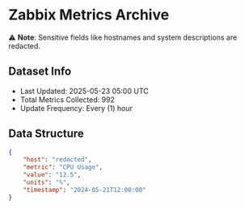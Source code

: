# Zabbix Metrics Archive

⚠️ **Note**: Sensitive fields like hostnames and system descriptions are redacted.

## Dataset Info
- Last Updated: 2025-05-23 05:00 UTC
- Total Metrics Collected: 992
- Update Frequency: Every (1) hour

## Data Structure
```json
{
    "host": "redacted",
    "metric": "CPU Usage",
    "value": "12.5",
    "units": "%",
    "timestamp": "2024-05-21T12:00:00"
}
```
